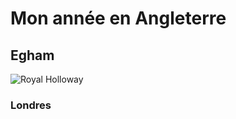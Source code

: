 # Mon année en Angleterre 

## Egham

![Royal Holloway](/assets/images/20250611_102414.jpg)

### Londres 


